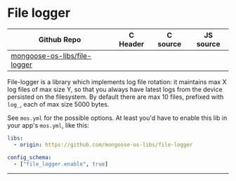 # File logger
| Github Repo | C Header | C source  | JS source |
| ----------- | -------- | --------  | ----------------- |
| [mongoose-os-libs/file-logger](https://github.com/mongoose-os-libs/file-logger) | [](https://github.com/mongoose-os-libs/file-logger/tree/master/include/) | &nbsp;  | &nbsp;         |



File-logger is a library which implements log file rotation: it maintains max X
log files of max size Y, so that you always have latest logs from the device
persisted on the filesystem. By default there are max 10 files, prefixed with
`log_`, each of max size 5000 bytes.

See `mos.yml` for the possible options. At least you'd have to
enable this lib in your app's `mos.yml`, like this:

```yaml
libs:
  - origin: https://github.com/mongoose-os-libs/file-logger

config_schema:
  - ["file_logger.enable", true]
```


 ----- 

